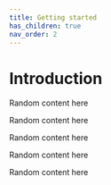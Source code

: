 ```yaml
---
title: Getting started
has_children: true
nav_order: 2
---
```


# Introduction

Random content here

Random content here

Random content here

Random content here

Random content here
